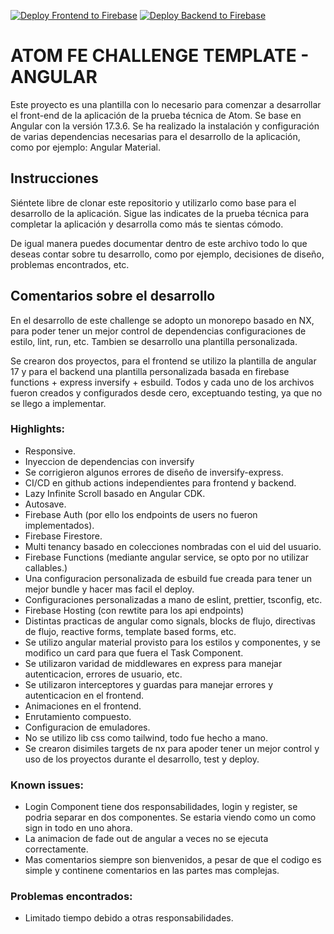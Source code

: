 [![Deploy Frontend to Firebase](https://github.com/NULL0B/AtomChallenge/actions/workflows/frontend-cd.yml/badge.svg)](https://github.com/NULL0B/AtomChallenge/actions/workflows/frontend-cd.yml)
[![Deploy Backend to Firebase](https://github.com/NULL0B/AtomChallenge/actions/workflows/backend-cd.yml/badge.svg)](https://github.com/NULL0B/AtomChallenge/actions/workflows/backend-cd.yml)

# ATOM FE CHALLENGE TEMPLATE - ANGULAR

Este proyecto es una plantilla con lo necesario para comenzar a desarrollar el front-end de la aplicación de la prueba
técnica de Atom. Se base en Angular con la versión 17.3.6.
Se ha realizado la instalación y configuración de varias dependencias necesarias para el desarrollo de la aplicación,
como por ejemplo: Angular Material.

## Instrucciones

Siéntete libre de clonar este repositorio y utilizarlo como base para el desarrollo de la aplicación. Sigue las
indicates de la prueba técnica para completar la aplicación y desarrolla como más te sientas cómodo.

De igual manera puedes documentar dentro de este archivo todo lo que deseas contar sobre tu desarrollo, como por
ejemplo, decisiones de diseño, problemas encontrados, etc.

## Comentarios sobre el desarrollo

En el desarrollo de este challenge se adopto un monorepo basado en NX,
para poder tener un mejor control de dependencias
configuraciones de estilo, lint, run, etc. 
Tambien se desarrollo una plantilla personalizada.

Se crearon dos proyectos, para el frontend se utilizo la plantilla de angular 17 y para el backend una plantilla
personalizada basada en firebase functions + express inversify + esbuild.
Todos y cada uno de los archivos fueron creados y configurados desde cero, exceptuando testing, ya que no se llego a
implementar.

### Highlights:

- Responsive.
- Inyeccion de dependencias con inversify
- Se corrigieron algunos errores de diseño de inversify-express.
- CI/CD en github actions independientes para frontend y backend.
- Lazy Infinite Scroll basado en Angular CDK.
- Autosave.
- Firebase Auth (por ello los endpoints de users no fueron implementados).
- Firebase Firestore.
- Multi tenancy basado en colecciones nombradas con el uid del usuario.
- Firebase Functions (mediante angular service, se opto por no utilizar callables.)
- Una configuracion personalizada de esbuild fue creada para tener un mejor bundle y hacer mas facil el deploy.
- Configuraciones personalizadas a mano de eslint, prettier, tsconfig, etc.
- Firebase Hosting (con rewtite para los api endpoints)
- Distintas practicas de angular como signals, blocks de flujo, directivas de flujo, reactive forms, template based
  forms, etc.
- Se utilizo angular material provisto para los estilos y componentes, y se modifico un card para que fuera el Task
  Component.
- Se utilizaron varidad de middlewares en express para manejar autenticacion, errores de usuario, etc.
- Se utilizaron interceptores y guardas para manejar errores y autenticacion en el frontend.
- Animaciones en el frontend.
- Enrutamiento compuesto.
- Configuracion de emuladores.
- No se utilizo lib css como tailwind, todo fue hecho a mano.
- Se crearon disimiles targets de nx para apoder tener un mejor control y uso de los proyectos durante el desarrollo, test y deploy.


### Known issues:
- Login Component tiene dos responsabilidades, login y register, se podria separar en dos componentes. 
Se estaria viendo como un como sign in todo en uno ahora.
- La animacion de fade out de angular a veces no se ejecuta correctamente.
- Mas comentarios siempre son bienvenidos, a pesar de que el codigo es simple y continene comentarios en las partes mas
  complejas.

### Problemas encontrados:
- Limitado tiempo debido a otras responsabilidades.

